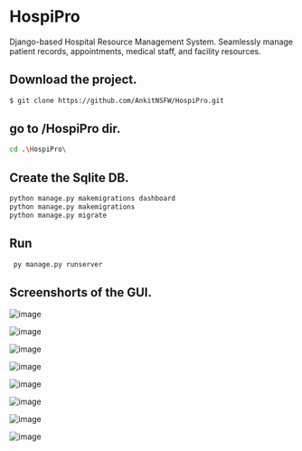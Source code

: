 # HospiPro
Django-based Hospital Resource Management System. Seamlessly manage patient records, appointments, medical staff, and facility resources.

## Download the project.
```bash
$ git clone https://github.com/AnkitNSFW/HospiPro.git
```
## go to /HospiPro dir.
```bash
cd .\HospiPro\
```

## Create the Sqlite DB.
```bash
python manage.py makemigrations dashboard
python manage.py makemigrations
python manage.py migrate
```

## Run
```bash
 py manage.py runserver
```

## Screenshorts of the GUI.
![image](https://github.com/AnkitNSFW/HospiPro/assets/105564514/c21e6bff-b05a-465f-b2a7-ad2d8801cb55)

![image](https://github.com/AnkitNSFW/HospiPro/assets/105564514/183a9096-41b7-44e5-8335-15bdfb5b23e2)

![image](https://github.com/AnkitNSFW/HospiPro/assets/105564514/6578be51-f1bc-49d4-b8f8-916654e657ab)

![image](https://github.com/AnkitNSFW/HospiPro/assets/105564514/0f7649da-9aa3-4b0d-beaf-99cf8bb03766)

![image](https://github.com/AnkitNSFW/HospiPro/assets/105564514/492574bd-0f3b-445f-a699-d5e776d43dfd)

![image](https://github.com/AnkitNSFW/HospiPro/assets/105564514/95210af4-00ce-420a-bd49-daf419be20da)

![image](https://github.com/AnkitNSFW/HospiPro/assets/105564514/6c0ecfd9-1987-4955-8413-fc89a00b54aa)

![image](https://github.com/AnkitNSFW/HospiPro/assets/105564514/8ceeaabd-5be9-4cdb-bd56-fa08210014de)
